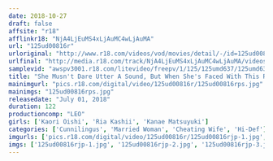 ```yaml
---
date: 2018-10-27
draft: false
affsite: "r18"
afflinkr18: "NjA4LjEuMS4xLjAuMC4wLjAuMA"
url: "125ud00816r"
urloriginal: "http://www.r18.com/videos/vod/movies/detail/-/id=125ud00816r"
urlfinal: "http://media.r18.com/track/NjA4LjEuMS4xLjAuMC4wLjAuMA/videos/vod/movies/detail/-/id=125ud00816r"
samplevid: "awspv3001.r18.com/litevideo/freepv/1/125/125umd637/125umd637_dmb_w.mp4"
title: "She Musn't Dare Utter A Sound, But When She's Faced With This Rock Hard Cock, It Fills Her With Shame, But At The Same Time It Awakens All Of Her Repressed Lust, And Now This Horny Housewife Is Trying To Bite Her Tongue While Going Cum Crazy!! 4"
mainimgurl: "pics.r18.com/digital/video/125ud00816r/125ud00816rps.jpg"
mainimgs: "125ud00816rps.jpg"
releasedate: "July 01, 2018"
duration: 122
productioncomp: "LEO"
girls: ['Kaori Oishi', 'Ria Kashii', 'Kanae Matsuyuki']
categories: ['Cunnilingus', 'Married Woman', 'Cheating Wife', 'Hi-Def']
imgurls: ['pics.r18.com/digital/video/125ud00816r/125ud00816rjp-1.jpg', 'pics.r18.com/digital/video/125ud00816r/125ud00816rjp-2.jpg', 'pics.r18.com/digital/video/125ud00816r/125ud00816rjp-3.jpg', 'pics.r18.com/digital/video/125ud00816r/125ud00816rjp-4.jpg', 'pics.r18.com/digital/video/125ud00816r/125ud00816rjp-5.jpg', 'pics.r18.com/digital/video/125ud00816r/125ud00816rjp-6.jpg', 'pics.r18.com/digital/video/125ud00816r/125ud00816rjp-7.jpg', 'pics.r18.com/digital/video/125ud00816r/125ud00816rjp-8.jpg', 'pics.r18.com/digital/video/125ud00816r/125ud00816rjp-9.jpg', 'pics.r18.com/digital/video/125ud00816r/125ud00816rjp-10.jpg', 'pics.r18.com/digital/video/125ud00816r/125ud00816rjp-11.jpg', 'pics.r18.com/digital/video/125ud00816r/125ud00816rjp-12.jpg', 'pics.r18.com/digital/video/125ud00816r/125ud00816rjp-13.jpg', 'pics.r18.com/digital/video/125ud00816r/125ud00816rjp-14.jpg', 'pics.r18.com/digital/video/125ud00816r/125ud00816rjp-15.jpg', 'pics.r18.com/digital/video/125ud00816r/125ud00816rjp-16.jpg', 'pics.r18.com/digital/video/125ud00816r/125ud00816rjp-17.jpg', 'pics.r18.com/digital/video/125ud00816r/125ud00816rjp-18.jpg', 'pics.r18.com/digital/video/125ud00816r/125ud00816rjp-19.jpg', 'pics.r18.com/digital/video/125ud00816r/125ud00816rjp-20.jpg']
imgs: ['125ud00816rjp-1.jpg', '125ud00816rjp-2.jpg', '125ud00816rjp-3.jpg', '125ud00816rjp-4.jpg', '125ud00816rjp-5.jpg', '125ud00816rjp-6.jpg', '125ud00816rjp-7.jpg', '125ud00816rjp-8.jpg', '125ud00816rjp-9.jpg', '125ud00816rjp-10.jpg', '125ud00816rjp-11.jpg', '125ud00816rjp-12.jpg', '125ud00816rjp-13.jpg', '125ud00816rjp-14.jpg', '125ud00816rjp-15.jpg', '125ud00816rjp-16.jpg', '125ud00816rjp-17.jpg', '125ud00816rjp-18.jpg', '125ud00816rjp-19.jpg', '125ud00816rjp-20.jpg']
---
```

